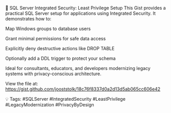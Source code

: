 🔐 SQL Server Integrated Security: Least Privilege Setup
This Gist provides a practical SQL Server setup for applications using Integrated Security. It demonstrates how to:

Map Windows groups to database users

Grant minimal permissions for safe data access

Explicitly deny destructive actions like DROP TABLE

Optionally add a DDL trigger to protect your schema

Ideal for consultants, educators, and developers modernizing legacy systems with privacy-conscious architecture.

View the file at:
https://gist.github.com/jooststolk/18c76f8337d0a2d13d5ab065cc606e42

💡 Tags: #SQLServer #IntegratedSecurity #LeastPrivilege #LegacyModernization #PrivacyByDesign
